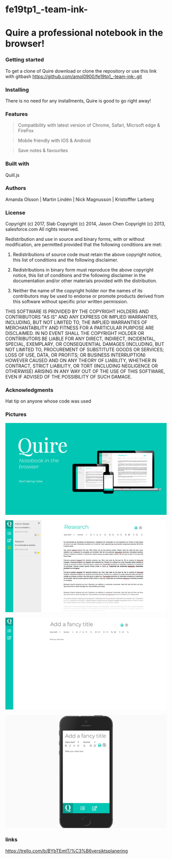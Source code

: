 # fe19tp1_-team-ink-
# Quire a professional notebook in the browser!

 ### Getting started 

To get a clone of Quire download or clone the repository 
or use this link with gitbash https://github.com/amol0900/fe19tp1_-team-ink-.git


### Installing
There is no need for any installments, Quire is good to go right away!

### Features

> Compatibility with latest version of Chrome, Safari, Micrsoft edge & FireFox

> Mobile friendly with IOS & Android

>Save notes & favourites 



### Built with 
Quill.js 

### Authors
Amanda Olsson | Martin Lindén | Nick Magnusson | Kristofffer Larberg

### License
Copyright (c) 2017, Slab
Copyright (c) 2014, Jason Chen
Copyright (c) 2013, salesforce.com
All rights reserved.

Redistribution and use in source and binary forms, with or without
modification, are permitted provided that the following conditions
are met:

1. Redistributions of source code must retain the above copyright
notice, this list of conditions and the following disclaimer.

2. Redistributions in binary form must reproduce the above copyright
notice, this list of conditions and the following disclaimer in the
documentation and/or other materials provided with the distribution.

3. Neither the name of the copyright holder nor the names of its
contributors may be used to endorse or promote products derived from
this software without specific prior written permission.

THIS SOFTWARE IS PROVIDED BY THE COPYRIGHT HOLDERS AND CONTRIBUTORS "AS
IS" AND ANY EXPRESS OR IMPLIED WARRANTIES, INCLUDING, BUT NOT LIMITED
TO, THE IMPLIED WARRANTIES OF MERCHANTABILITY AND FITNESS FOR A
PARTICULAR PURPOSE ARE DISCLAIMED. IN NO EVENT SHALL THE COPYRIGHT
HOLDER OR CONTRIBUTORS BE LIABLE FOR ANY DIRECT, INDIRECT, INCIDENTAL,
SPECIAL, EXEMPLARY, OR CONSEQUENTIAL DAMAGES (INCLUDING, BUT NOT
LIMITED TO, PROCUREMENT OF SUBSTITUTE GOODS OR SERVICES; LOSS OF USE,
DATA, OR PROFITS; OR BUSINESS INTERRUPTION) HOWEVER CAUSED AND ON ANY
THEORY OF LIABILITY, WHETHER IN CONTRACT, STRICT LIABILITY, OR TORT
(INCLUDING NEGLIGENCE OR OTHERWISE) ARISING IN ANY WAY OUT OF THE USE
OF THIS SOFTWARE, EVEN IF ADVISED OF THE POSSIBILITY OF SUCH DAMAGE.

### Acknowledgments
Hat tip on anyone whose code was used

### Pictures

![Landing](docs/4.png "landing")  

![Note](docs/1.png "note")

![Desktop](docs/2.png "desktop")  

![Mobile](docs/3.png "mobile")



### links
        
https://trello.com/b/BYbTEmtT/%C3%B6versiktsplanering









